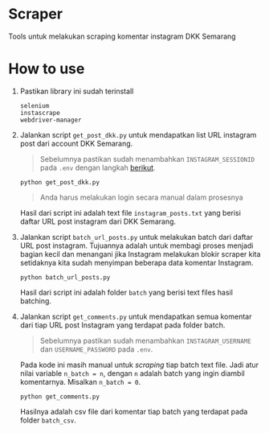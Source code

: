 # Scraper
Tools untuk melakukan scraping komentar instagram DKK Semarang

# How to use
1. Pastikan library ini sudah terinstall
    ```
    selenium
    instascrape
    webdriver-manager
    ```
2. Jalankan script `get_post_dkk.py` untuk mendapatkan list URL instagram post dari account DKK Semarang. 
    > Sebelumnya pastikan sudah menambahkan `INSTAGRAM_SESSIONID` pada `.env` dengan langkah [berikut](http://valvepress.com/how-to-get-instagram-session-cookie/).
    ```
    python get_post_dkk.py
    ```
    > Anda harus melakukan login secara manual dalam prosesnya

    Hasil dari script ini adalah text file `instagram_posts.txt` yang berisi daftar URL post instagram dari DKK Semarang.
3. Jalankan script `batch_url_posts.py` untuk melakukan batch dari daftar URL post instagram. Tujuannya adalah untuk membagi proses menjadi bagian kecil dan menangani jika Instagram melakukan blokir scraper kita setidaknya kita sudah menyimpan beberapa data komentar Instagram.
    ```
    python batch_url_posts.py
    ```

    Hasil dari script ini adalah folder `batch` yang berisi text files hasil batching.

4. Jalankan script `get_comments.py` untuk mendapatkan semua komentar dari tiap URL post Instagram yang terdapat pada folder batch.
    > Sebelumnya pastikan sudah menambahkan `INSTAGRAM_USERNAME` dan `USERNAME_PASSWORD` pada `.env`.

    Pada kode ini masih manual untuk *scraping* tiap batch text file. Jadi atur nilai variable `n_batch = n`, dengan `n` adalah batch yang ingin diambil komentarnya. Misalkan `n_batch = 0`.
    ```
    python get_comments.py
    ```
    Hasilnya adalah csv file dari komentar tiap batch yang terdapat pada folder `batch_csv`.